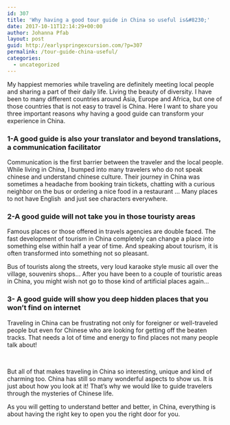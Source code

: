```yaml
---
id: 307
title: 'Why having a good tour guide in China so useful is&#8230;'
date: 2017-10-11T12:14:29+00:00
author: Johanna Pfab
layout: post
guid: http://earlyspringexcursion.com/?p=307
permalink: /tour-guide-china-useful/
categories:
  - uncategorized
---
```

<p style="text-align: left;">
  My happiest memories while traveling are definitely meeting local people and sharing a part of their daily life. Living the beauty of diversity. I have been to many different countries around Asia, Europe and Africa, but one of those countries that is not easy to travel is China. Here I want to share you three important reasons why having a good guide can transform your experience in China.
</p>

### 1-A good guide is also your translator and beyond translations, a communication facilitator

<p style="text-align: left;">
  Communication is the first barrier between the traveler and the local people. While living in China, I bumped into many travelers who do not speak chinese and understand chinese culture. Their journey in China was sometimes a headache from booking train tickets, chatting with a curious neighbor on the bus or ordering a nice food in a restaurant &#8230; Many places to not have English  and just see characters everywhere.
</p>

### 2-A good guide will not take you in those touristy areas

<p style="text-align: left;">
  Famous places or those offered in travels agencies are double faced. The fast development of tourism in China completely can change a place into something else within half a year of time. And speaking about tourism, it is often transformed into something not so pleasant.
</p>

<p style="text-align: left;">
  Bus of tourists along the streets, very loud karaoke style music all over the village, souvenirs shops&#8230; After you have been to a couple of touristic areas in China, you might wish not go to those kind of artificial places again&#8230;
</p>

### 3- A good guide will show you deep hidden places that you won&#8217;t find on internet

<p style="text-align: left;">
  Traveling in China can be frustrating not only for foreigner or well-traveled people but even for Chinese who are looking for getting off the beaten tracks. That needs a lot of time and energy to find places not many people talk about!
</p>

&nbsp;

But all of that makes traveling in China so interesting, unique and kind of charming too. China has still so many wonderful aspects to show us. It is just about how you look at it! That&#8217;s why we would like to guide travelers through the mysteries of Chinese life.

As you will getting to understand better and better, in China, everything is about having the right key to open you the right door for you.

&nbsp;